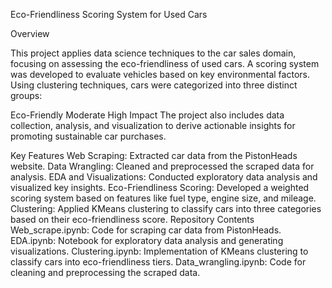 Eco-Friendliness Scoring System for Used Cars

Overview

This project applies data science techniques to the car sales domain, focusing on assessing the eco-friendliness of used cars. A scoring system was developed to evaluate vehicles based on key environmental factors. Using clustering techniques, cars were categorized into three distinct groups:

Eco-Friendly
Moderate
High Impact
The project also includes data collection, analysis, and visualization to derive actionable insights for promoting sustainable car purchases.

Key Features
Web Scraping: Extracted car data from the PistonHeads website.
Data Wrangling: Cleaned and preprocessed the scraped data for analysis.
EDA and Visualizations: Conducted exploratory data analysis and visualized key insights.
Eco-Friendliness Scoring: Developed a weighted scoring system based on features like fuel type, engine size, and mileage.
Clustering: Applied KMeans clustering to classify cars into three categories based on their eco-friendliness score.
Repository Contents
Web_scrape.ipynb: Code for scraping car data from PistonHeads.
EDA.ipynb: Notebook for exploratory data analysis and generating visualizations.
Clustering.ipynb: Implementation of KMeans clustering to classify cars into eco-friendliness tiers.
Data_wrangling.ipynb: Code for cleaning and preprocessing the scraped data.
